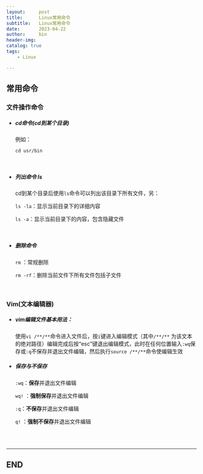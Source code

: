 ```yaml
---
layout:     post
title:      Linux常用命令
subtitle:   Linux常用命令
date:       2023-04-22
author:     bin
header-img: 
catalog: true
tags:
    - Linux

---
```


## 常用命令



### 文件操作命令

- ##### cd命令(cd到某个目录)

	例如：
	```
	cd usr/bin
	```

<br>

- ##### 列出命令 ls

  cd到某个目录后使用`ls`命令可以列出该目录下所有文件，另：

  `ls -la`：显示当前目录下的详细内容

  `ls -a`：显示当前目录下的内容，包含隐藏文件

<br>

- ##### 删除命令

  `rm` ：常规删除

  `rm -rf`：删除当前文件下所有文件包括子文件

<br>

### Vim(文本编辑器)

- ##### vim编辑文件基本用法：

	使用`vi /**/**`命令进入文件后，按`i`键进入编辑模式（其中`/**/**` 为该文本的绝对路径）编辑完成后按“esc”键退出编辑模式，此时在任何位置输入`:wq`保存或`:q`不保存并退出文件编辑，然后执行`source /**/**`命令使编辑生效

- ##### 保存与不保存

  `:wq`：**保存**并退出文件编辑

  `wq!` ：**强制保存**并退出文件编辑
  
  `:q`：**不保存**并退出文件编辑
  
  `q!` ：**强制不保存**并退出文件编辑











<br>

<br>


---

## END
